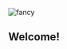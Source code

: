 ![fancy](https://media.discordapp.net/attachments/546804787677757503/924597753772908574/fancycooltext.gif)

## Welcome!

